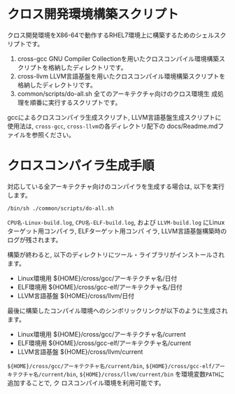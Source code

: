 # クロス開発環境構築スクリプト

クロス開発環境をX86-64で動作するRHEL7環境上に構築するためのシェルスクリプトです。
  
1. cross-gcc  GNU Compiler Collectionを用いたクロスコンパイル環境構築スクリプトを格納したディレクトリです。
1. cross-llvm LLVM言語基盤を用いたクロスコンパイル環境構築スクリプトを格納したディレクトリです。
1. common/scripts/do-all.sh     全てのアーキテクチャ向けのクロス環境生
   成処理を順番に実行するスクリプトです。 

gccによるクロスコンパイラ生成スクリプト, LLVM言語基盤生成スクリプトに
使用法は, `cross-gcc`, `cross-llvm`の各ディレクトリ配下の
docs/Readme.mdファイルを参照ください。

# クロスコンパイラ生成手順

対応している全アーキテクチャ向けのコンパイラを生成する場合は, 以下を実行します。

```
/bin/sh ./common/scripts/do-all.sh
```

`CPU名-Linux-build.log`, `CPU名-ELF-build.log`, および
`LLVM-build.log` にLinuxターゲット用コンパイラ, ELFターゲット用コンパ
イラ, LLVM言語基盤構築時のログが残されます。

構築が終わると, 以下のディレクトリにツール・ライブラリがインストールされます。

* Linux環境用  ${HOME}/cross/gcc/アーキテクチャ名/日付
* ELF環境用    ${HOME}/cross/gcc-elf/アーキテクチャ名/日付
* LLVM言語基盤 ${HOME}/cross/llvm/日付

最後に構築したコンパイル環境へのシンボリックリンクが以下のように生成されます。

* Linux環境用 ${HOME}/cross/gcc/アーキテクチャ名/current
* ELF環境用 ${HOME}/cross/gcc-elf/アーキテクチャ名/current
* LLVM言語基盤 ${HOME}/cross/llvm/current

`${HOME}/cross/gcc/アーキテクチャ名/current/bin`,
`${HOME}/cross/gcc-elf/アーキテクチャ名/current/bin`,
`${HOME}/cross/llvm/current/bin` を環境変数`PATH`に追加することで, ク
ロスコンパイル環境を利用可能です。

